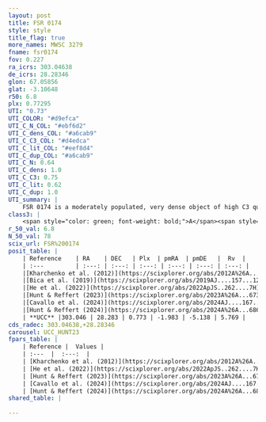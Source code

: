 ```yaml
---
layout: post
title: FSR 0174
style: style
title_flag: true
more_names: MWSC 3279
fname: fsr0174
fov: 0.227
ra_icrs: 303.04638
de_icrs: 28.28346
glon: 67.05856
glat: -3.10648
r50: 6.8
plx: 0.77295
UTI: "0.73"
UTI_COLOR: "#d9efca"
UTI_C_N_COL: "#ebf6d2"
UTI_C_dens_COL: "#a6cab9"
UTI_C_C3_COL: "#d4edca"
UTI_C_lit_COL: "#eef8d4"
UTI_C_dup_COL: "#a6cab9"
UTI_C_N: 0.64
UTI_C_dens: 1.0
UTI_C_C3: 0.75
UTI_C_lit: 0.62
UTI_C_dup: 1.0
UTI_summary: |
    FSR 0174 is a moderately populated, very dense object of high C3 quality. It is moderately studied in the literature.
class3: |
    <span style="color: green; font-weight: bold;">A</span><span style="color: #FFC300; font-weight: bold;">B</span>
r_50_val: 6.8
N_50_val: 78
scix_url: FSR%200174
posit_table: |
    | Reference    | RA    | DEC   | Plx  | pmRA  | pmDE   |  Rv  |
    | :---         | :---: | :---: | :---: | :---: | :---: | :---: |
    |[Kharchenko et al. (2012)](https://scixplorer.org/abs/2012A%26A...543A.156K) | 302.995 | 28.31 | -- | -1.01 | -4.0 | -- |
    |[Bica et al. (2019)](https://scixplorer.org/abs/2019AJ....157...12B) | 302.973 | 28.309 | -- | -- | -- | -- |
    |[He et al. (2022)](https://scixplorer.org/abs/2022ApJS..262....7H) | 302.995 | 28.291 | 0.855 | -2.003 | -5.177 | -- |
    |[Hunt & Reffert (2023)](https://scixplorer.org/abs/2023A%26A...673A.114H) | 303.003 | 28.283 | 0.76 | -1.96 | -5.147 | 7.693 |
    |[Cavallo et al. (2024)](https://scixplorer.org/abs/2024AJ....167...12C) | 303.052 | 28.274 | 0.762 | -- | -- | -- |
    |[Hunt & Reffert (2024)](https://scixplorer.org/abs/2024A%26A...686A..42H) | 303.003 | 28.283 | 0.76 | -1.96 | -5.147 | 7.693 |
    | **UCC** |303.046 | 28.283 | 0.773 | -1.983 | -5.138 | 5.769 | 
cds_radec: 303.04638,+28.28346
carousel: UCC_HUNT23
fpars_table: |
    | Reference |  Values |
    | :---  |  :---:  |
    | [Kharchenko et al. (2012)](https://scixplorer.org/abs/2012A%26A...543A.156K) | `e_bv=1.249, distance=831, log_age=7.5` |
    | [He et al. (2022)](https://scixplorer.org/abs/2022ApJS..262....7H) | `A0=1.25, logAge=6.0` |
    | [Hunt & Reffert (2023)](https://scixplorer.org/abs/2023A%26A...673A.114H) | `AV50=4.231, diffAV50=2.974, MOD50=10.519, logAge50=7.057` |
    | [Cavallo et al. (2024)](https://scixplorer.org/abs/2024AJ....167...12C) | `AV50=3.94, dMod50=11.16, logAge50=7.07, [Fe/H]50=0.68` |
    | [Hunt & Reffert (2024)](https://scixplorer.org/abs/2024A%26A...686A..42H) | `MassJ=579.400` |
shared_table: |
    
---
```

